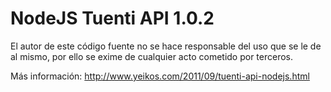 NodeJS Tuenti API 1.0.2
==================================================

El autor de este código fuente no se hace responsable del uso que se le de al mismo, por ello se exime de cualquier acto cometido por terceros.
				
Más información: http://www.yeikos.com/2011/09/tuenti-api-nodejs.html